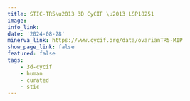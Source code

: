 ```yaml
---
title: STIC-TR5\u2013 3D CyCIF \u2013 LSP18251
image: 
info_link: 
date: '2024-08-28'
minerva_link: https://www.cycif.org/data/ovarianTR5-MIP
show_page_link: false
featured: false
tags:
    - 3d-cycif
    - human
    - curated
    - stic
---
```

